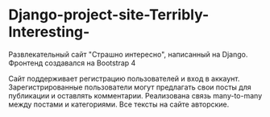 # Django-project-site-Terribly-Interesting-
Развлекательный сайт "Страшно интересно", написанный на Django. Фронтенд создавался на Bootstrap 4

Сайт поддерживает регистрацию пользователей и вход в аккаунт.
Зарегистрированные пользователи могут предлагать свои посты для публикации и оставлять комментарии.
Реализована связь many-to-many между постами и категориями.
Все тексты на сайте авторские.

